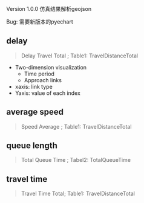 Version 1.0.0 仿真结果解析geojson

Bug: 需要新版本的pyechart

## delay 

> Delay Travel Total  ;   Table1: TravelDistanceTotal

* Two-dimension visualization
  * Time period
  * Approach links
* xaxis:  link type
* Yaxis: value of each index

## average speed

> Speed Average ;   Table1: TravelDistanceTotal

## queue length

> Total Queue Time ; Tabel2: TotalQueueTime

## travel time

> Travel Time Total;   Table1: TravelDistanceTotal



# 